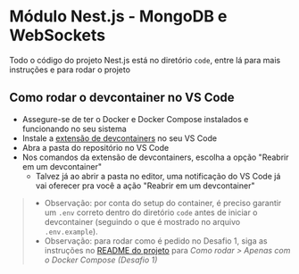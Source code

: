 Módulo Nest.js - MongoDB e WebSockets
=====================================
Todo o código do projeto Nest.js está no diretório `code`, entre lá para mais instruções e para rodar o projeto

## Como rodar o devcontainer no VS Code
* Assegure-se de ter o Docker e Docker Compose instalados e funcionando no seu sistema
* Instale a [extensão de devcontainers](https://marketplace.visualstudio.com/items?itemName=ms-vscode-remote.remote-containers) no seu VS Code
* Abra a pasta do repositório no VS Code
* Nos comandos da extensão de devcontainers, escolha a opção "Reabrir em um devcontainer"
  * Talvez já ao abrir a pasta no editor, uma notificação do VS Code já vai oferecer pra você a ação "Reabrir em um devcontainer"
>
> * Observação: por conta do setup do container, é preciso garantir um `.env` correto dentro do diretório `code` antes de iniciar o devcontainer (seguindo o que é mostrado no arquivo `.env.example`).
> * Observação: para rodar como é pedido no Desafio 1, siga as instruções no [README do projeto](./code/README.md) para *Como rodar > Apenas com o Docker Compose (Desafio 1)*
>
